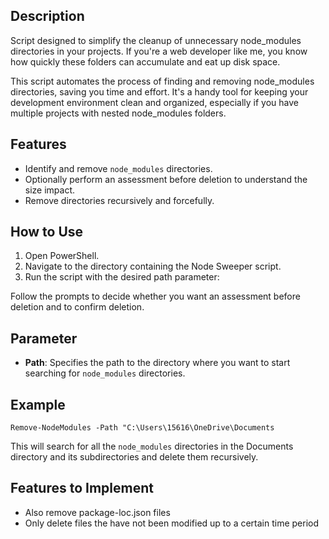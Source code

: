 ## Description
Script designed to simplify the cleanup of unnecessary node_modules directories in your projects. If you're a web developer like me, you know how quickly these folders can accumulate and eat up disk space.

This script automates the process of finding and removing node_modules directories, saving you time and effort. It's a handy tool for keeping your development environment clean and organized, especially if you have multiple projects with nested node_modules folders.

## Features
- Identify and remove `node_modules` directories.
- Optionally perform an assessment before deletion to understand the size impact.
- Remove directories recursively and forcefully.

## How to Use
1. Open PowerShell.
2. Navigate to the directory containing the Node Sweeper script.
3. Run the script with the desired path parameter:

Follow the prompts to decide whether you want an assessment before deletion and to confirm deletion.

## Parameter
- **Path**: Specifies the path to the directory where you want to start searching for `node_modules` directories.

## Example
`Remove-NodeModules -Path "C:\Users\15616\OneDrive\Documents`

This will search for all the `node_modules` directories in the Documents directory and its subdirectories and delete them recursively.

## Features to Implement
- Also remove package-loc.json files
- Only delete files the have not been modified up to a certain time period